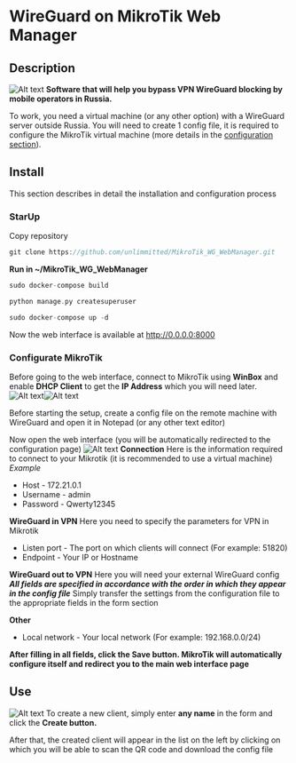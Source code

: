 # WireGuard on MikroTik Web Manager
## Description
![Alt text](image.png)
__Software that will help you bypass VPN WireGuard blocking by mobile operators in Russia.__

To work, you need a virtual machine (or any other option) with a WireGuard server outside Russia. You will need to create 1 config file, it is required to configure the MikroTik virtual machine (more details in the [configuration section](###Configurate-MikroTik)).


## Install
This section describes in detail the installation and configuration process
### StarUp
Copy repository
```cpp
git clone https://github.com/unlimmitted/MikroTik_WG_WebManager.git
```

__Run in ~/MikroTik_WG_WebManager__
```cpp
sudo docker-compose build
```
```cpp
python manage.py createsuperuser 
```
```cpp
sudo docker-compose up -d
```
Now the web interface is available at http://0.0.0.0:8000

### Configurate MikroTik
Before going to the web interface, connect to MikroTik using __WinBox__ and enable __DHCP Client__ to get the __IP Address__ which you will need later.
![Alt text](image-3.png)![Alt text](image-4.png)

Before starting the setup, create a config file on the remote machine with WireGuard and open it in Notepad (or any other text editor)

Now open the web interface (you will be automatically redirected to the configuration page)
![Alt text](image-2.png)
__Connection__
Here is the information required to connect to your Mikrotik (it is recommended to use a virtual machine)
_Example_
* Host - 172.21.0.1
* Username - admin
* Password - Qwerty12345

__WireGuard in VPN__
Here you need to specify the parameters for VPN in Mikrotik
* Listen port - The port on which clients will connect (For example: 51820)
* Endpoint - Your IP or Hostname

__WireGuard out to VPN__
Here you will need your external WireGuard config
__*All fields are specified in accordance with the order in which they appear in the config file*__
Simply transfer the settings from the configuration file to the appropriate fields in the form section

__Other__
* Local network - Your local network (For example: 192.168.0.0/24)


__After filling in all fields, click the Save button. MikroTik will automatically configure itself and redirect you to the main web interface page__

## Use
![Alt text](image-1.png)
To create a new client, simply enter __any name__ in the form and click the __Create button.__

After that, the created client will appear in the list on the left by clicking on which you will be able to scan the QR code and download the config file
